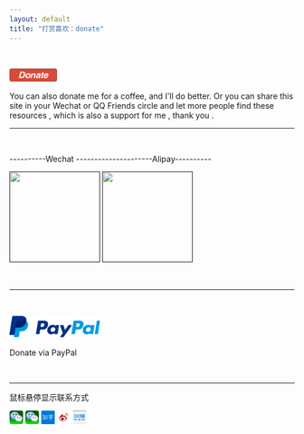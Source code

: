 ```yaml
---
layout: default
title: "打赏喜欢：donate"
---
```



<br />
<p class="contact">
 <img src="images/donate/DonateButton.png" width="83.63" height="23.63" ><br/>

<p class="donate">
   You can also donate me for a coffee, and I'll do better. Or you can share this site in your Wechat or QQ Friends circle and let more people find these resources , which is also a support for me , thank you .
</p> 

----------------------------------------------------------
<br/>

<p class="donate">
----------Wechat ---------------------Alipay----------
</p> 

<p class="donate">
 <a href="" title="谢谢支持"><img src="images/donate/.png" width="160" height="160"></a>
 <a href="" title="谢谢支持"><img src="images/donate/.png" width="160" height="160"></a><br/>
</p> 

<br/>

----------------------------------------------------------

<br/>
<p class="contact">
 <a href="https://www.paypal.com/c2/webapps/mpp/home?locale.x=zh_c2" title="谢谢支持"><img src="images/donate/pp-logo-200px.png" width="160" height="40"></a><br/>

<p class="donate">
   Donate via PayPal
</p> 

<br/>

----------------------------------------------------------
<p class="donate">
   鼠标悬停显示联系方式
</p> 

<p class="contact">
  <a href="" title="微信联系我，微信号："><img src="images/contact-me/WechatButton1.png" width="24" height="24"></a>
 <a href="" title="微信公众号联系我，公众号："><img src="images/contact-me/WechatButton1.png" width="24" height="24"></a>
 <a href="" title="知乎联系我，知乎号："><img src="images/contact-me/zhihubutton.png" width="24" height="24"></a>
 <a href="" title="微博联系我，微博号："><img src="images/contact-me/weibobutton.png" width="24" height="24"></a>
<a href="" title="QQ邮箱联系我，邮箱：2120452739@qq.com "><img src="images/contact-me/qqmailbutton.png" width="24" height="24"></a>

</p> 

<br/>
</p>












<p class="contact">
</p>

<!-- Blog Comments -->
<div class="media">
  <!-- UY BEGIN -->
  <div id="uyan_frame">
  </div>
  <script type="text/javascript" src="http://v2.uyan.cc/code/uyan.js?uid=1511840">
  </script>
  <!-- UY END -->
</div>



